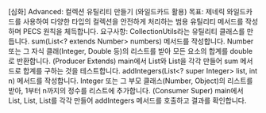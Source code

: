 [심화] Advanced: 컬렉션 유틸리티 만들기 (와일드카드 활용)
목표: 제네릭 와일드카드를 사용하여 다양한 타입의 컬렉션을 안전하게 처리하는 범용 유틸리티 메서드를 작성하며 PECS 원칙을 체득합니다.
요구사항:
CollectionUtils라는 유틸리티 클래스를 만듭니다.
sum(List<? extends Number> numbers) 메서드를 작성합니다.
Number 또는 그 자식 클래(Integer, Double 등)의 리스트를 받아 모든 요소의 합계를 double로 반환합니다. (Producer Extends)
main에서 List<Integer>와 List<Double>을 각각 만들어 sum 메서드로 합계를 구하는 것을 테스트합니다.
addIntegers(List<? super Integer> list, int n) 메서드를 작성합니다.
Integer 또는 그 부모 클래스(Number, Object)의 리스트를 받아, 1부터 n까지의 정수를 리스트에 추가합니다. (Consumer Super)
main에서 List<Integer>, List<Number>, List<Object>를 각각 만들어 addIntegers 메서드를 호출하고 결과를 확인합니다.